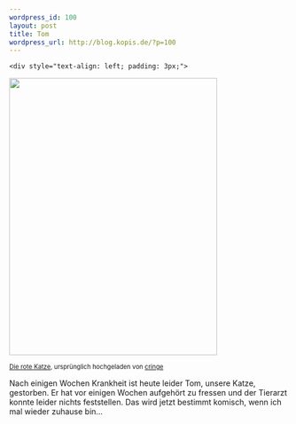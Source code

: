 ```yaml
--- 
wordpress_id: 100
layout: post
title: Tom
wordpress_url: http://blog.kopis.de/?p=100
---
```


    <div style="text-align: left; padding: 3px;">
<img src="http://posterous.com/getfile/files.posterous.com/import-rzzc/ufgeGsbwkCpkAvabfdzlmDcCyduGCmFgjbBDrbsgEoGupglDpozczbDtpGai/media_httpfarm4static_vhsvd.jpg.scaled500.jpg" width="375" height="500"/>


<span style="font-size: 0.8em; margin-top: 0px;"><a href="http://www.flickr.com/photos/cringe/2676142031/">Die rote Katze</a>, urspr&uuml;nglich hochgeladen von <a href="http://www.flickr.com/people/cringe/">cringe</a></span>
</div>
Nach einigen Wochen Krankheit ist heute leider Tom, unsere Katze, gestorben. Er hat vor einigen Wochen aufgeh&ouml;rt zu fressen und der Tierarzt konnte leider nichts feststellen. Das wird jetzt bestimmt komisch, wenn ich mal wieder zuhause bin...
  
